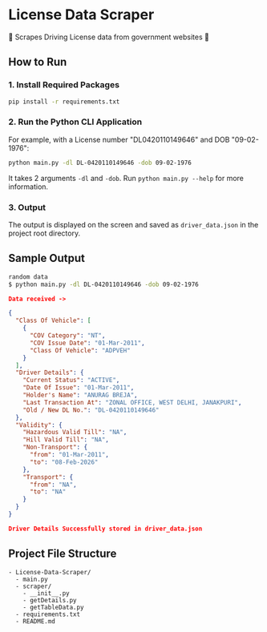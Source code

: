 # License Data Scraper

🚗 Scrapes Driving License data from government websites 🚗

## How to Run

### 1. Install Required Packages

```bash
pip install -r requirements.txt
```

### 2. Run the Python CLI Application

For example, with a License number "DL0420110149646" and DOB "09-02-1976":

```bash
python main.py -dl DL-0420110149646 -dob 09-02-1976
```

It takes 2 arguments `-dl` and `-dob`. Run `python main.py --help` for more information.

### 3. Output

The output is displayed on the screen and saved as `driver_data.json` in the project root directory.

## Sample Output

```bash
random data
$ python main.py -dl DL-0420110149646 -dob 09-02-1976
```

```json
Data received ->

{
  "Class Of Vehicle": [
    {
      "COV Category": "NT",
      "COV Issue Date": "01-Mar-2011",
      "Class Of Vehicle": "ADPVEH"
    }
  ],
  "Driver Details": {
    "Current Status": "ACTIVE",
    "Date Of Issue": "01-Mar-2011",
    "Holder's Name": "ANURAG BREJA",
    "Last Transaction At": "ZONAL OFFICE, WEST DELHI, JANAKPURI",
    "Old / New DL No.": "DL-0420110149646"
  },
  "Validity": {
    "Hazardous Valid Till": "NA",
    "Hill Valid Till": "NA",
    "Non-Transport": {
      "from": "01-Mar-2011",
      "to": "08-Feb-2026"
    },
    "Transport": {
      "from": "NA",
      "to": "NA"
    }
  }
}

Driver Details Successfully stored in driver_data.json
```

## Project File Structure

```
- License-Data-Scraper/
  - main.py
  - scraper/
    - __init__.py
    - getDetails.py
    - getTableData.py
  - requirements.txt
  - README.md
```

